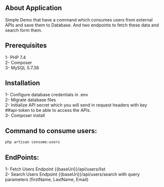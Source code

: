 ## About Application

Simple Demo that have a command which consumes users from external APIs and save them to Database.
And two endpoints to fetch these data and search form them.

## Prerequisites

1- PHP 7.4  <br/>
2- Composer  <br/>
3- MySQL 5.7.38 

## Installation

1- Configure database credentials in .env <br/>
2- Migrate database files <br/>
2- Initialize API secret which you will send in request headers with key ##api-token to be able to access the APIs. <br/>
3- Composer install

## Command to consume users:

```bash
php artisan consume:users
```

## EndPoints:

1- Fetch Users Endpoint {{baseUri}}/api/users/list <br/>
2- Search Users Endpoint {{baseUri}}/api/users/search with query parameters (firstName, LastName, Email)
